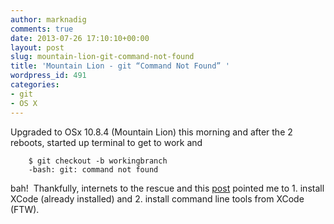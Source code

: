 ```yaml
---
author: marknadig
comments: true
date: 2013-07-26 17:10:10+00:00
layout: post
slug: mountain-lion-git-command-not-found
title: 'Mountain Lion - git “Command Not Found” '
wordpress_id: 491
categories:
- git
- OS X
---
```


Upgraded to OSx 10.8.4 (Mountain Lion) this morning and after the 2 reboots, started up terminal to get to work and

    
        $ git checkout -b workingbranch
        -bash: git: command not found


bah!  Thankfully, internets to the rescue and this [post](http://www.hongkiat.com/blog/mountain-lion-git-fix/) pointed me to 1. install XCode (already installed) and 2. install command line tools from XCode (FTW).
